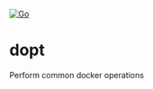 [![Go](https://github.com/cwxstat/dopt/actions/workflows/go.yml/badge.svg?branch=main)](https://github.com/cwxstat/dopt/actions/workflows/go.yml)
# dopt

Perform common docker operations


